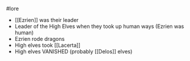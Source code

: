 #lore 

- [[Ezrien]] was their leader
- Leader of the High Elves when they took up human ways (Ezrien was human)
- Ezrien rode dragons
- High elves took [[Lacerta]]
- High elves VANISHED (probably [[Delos]] elves)